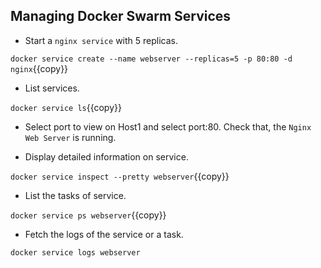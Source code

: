 ## Managing Docker Swarm Services

- Start a `nginx service` with 5 replicas.

`docker service create --name webserver --replicas=5 -p 80:80 -d nginx`{{copy}}

- List services.

`docker service ls`{{copy}}

- Select port to view on Host1 and select port:80. Check that, the `Nginx Web Server` is running.

- Display detailed information on service.

`docker service inspect --pretty webserver`{{copy}}

- List the tasks of service.

`docker service ps webserver`{{copy}}

- Fetch the logs of the service or a task.

```bash
docker service logs webserver
```